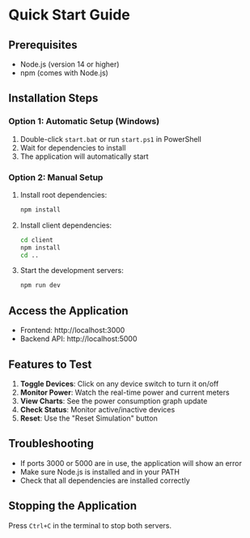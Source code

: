 # Quick Start Guide

## Prerequisites
- Node.js (version 14 or higher)
- npm (comes with Node.js)

## Installation Steps

### Option 1: Automatic Setup (Windows)
1. Double-click `start.bat` or run `start.ps1` in PowerShell
2. Wait for dependencies to install
3. The application will automatically start

### Option 2: Manual Setup
1. Install root dependencies:
   ```bash
   npm install
   ```

2. Install client dependencies:
   ```bash
   cd client
   npm install
   cd ..
   ```

3. Start the development servers:
   ```bash
   npm run dev
   ```

## Access the Application
- Frontend: http://localhost:3000
- Backend API: http://localhost:5000

## Features to Test
1. **Toggle Devices**: Click on any device switch to turn it on/off
2. **Monitor Power**: Watch the real-time power and current meters
3. **View Charts**: See the power consumption graph update
4. **Check Status**: Monitor active/inactive devices
5. **Reset**: Use the "Reset Simulation" button

## Troubleshooting
- If ports 3000 or 5000 are in use, the application will show an error
- Make sure Node.js is installed and in your PATH
- Check that all dependencies are installed correctly

## Stopping the Application
Press `Ctrl+C` in the terminal to stop both servers. 